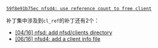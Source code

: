 [`59f8e91b75ec nfsd4: use reference count to free client`](https://patchwork.kernel.org/project/linux-nfs/patch/1561042275-12723-4-git-send-email-bfields@redhat.com/)

补丁集中涉及到`cl_ref`的补丁还有2个：

- [[04/16] nfsd: add nfsd/clients directory](https://patchwork.kernel.org/project/linux-nfs/patch/1561042275-12723-5-git-send-email-bfields@redhat.com/)
- [[06/16] nfsd4: add a client info file](https://patchwork.kernel.org/project/linux-nfs/patch/1561042275-12723-7-git-send-email-bfields@redhat.com/)